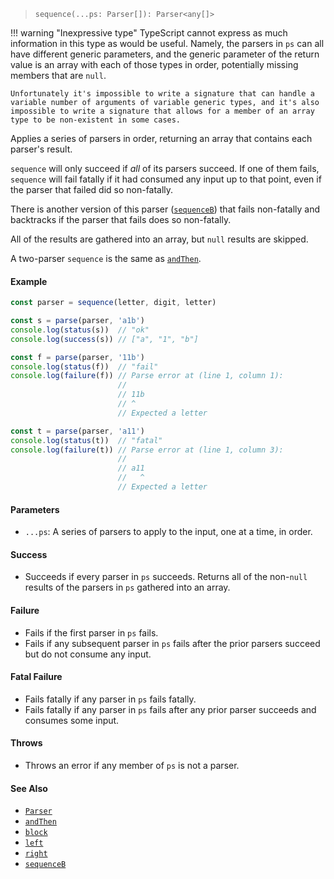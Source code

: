 <!--
 Copyright (c) 2020 Thomas J. Otterson
 
 This software is released under the MIT License.
 https://opensource.org/licenses/MIT
-->

> `sequence(...ps: Parser[]): Parser<any[]>`

!!! warning "Inexpressive type"
    TypeScript cannot express as much information in this type as would be useful. Namely, the parsers in `ps` can all have different generic parameters, and the generic parameter of the return value is an array with each of those types in order, potentially missing members that are `null`.

    Unfortunately it's impossible to write a signature that can handle a variable number of arguments of variable generic types, and it's also impossible to write a signature that allows for a member of an array type to be non-existent in some cases.

Applies a series of parsers in order, returning an array that contains each parser's result.

`sequence` will only succeed if *all* of its parsers succeed. If one of them fails, `sequence` will fail fatally if it had consumed any input up to that point, even if the parser that failed did so non-fatally.

There is another version of this parser ([`sequenceB`](sequenceb.md)) that fails non-fatally and backtracks if the parser that fails does so non-fatally.

All of the results are gathered into an array, but `null` results are skipped.

A two-parser `sequence` is the same as [`andThen`](andthen.md).

#### Example

```javascript
const parser = sequence(letter, digit, letter)

const s = parse(parser, 'a1b')
console.log(status(s))  // "ok"
console.log(success(s)) // ["a", "1", "b"]

const f = parse(parser, '11b')
console.log(status(f))  // "fail"
console.log(failure(f)) // Parse error at (line 1, column 1):
                        //
                        // 11b
                        // ^
                        // Expected a letter

const t = parse(parser, 'a11')
console.log(status(t))  // "fatal"
console.log(failure(t)) // Parse error at (line 1, column 3):
                        //
                        // a11
                        //   ^
                        // Expected a letter
```

#### Parameters

* `...ps`: A series of parsers to apply to the input, one at a time, in order.

#### Success

* Succeeds if every parser in `ps` succeeds. Returns all of the non-`null` results of the parsers in `ps` gathered into an array.

#### Failure

* Fails if the first parser in `ps` fails.
* Fails if any subsequent parser in `ps` fails after the prior parsers succeed but do not consume any input.

#### Fatal Failure

* Fails fatally if any parser in `ps` fails fatally.
* Fails fatally if any parser in `ps` fails after any prior parser succeeds and consumes some input.

#### Throws

* Throws an error if any member of `ps` is not a parser.

#### See Also

* [`Parser`](../types/parser.md)
* [`andThen`](andthen.md)
* [`block`](block.md)
* [`left`](left.md)
* [`right`](right.md)
* [`sequenceB`](sequenceb.md)